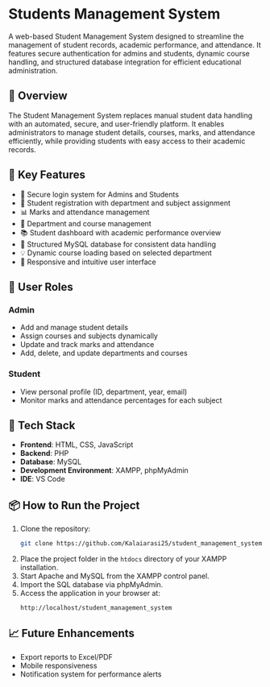# Students Management System
A web-based Student Management System designed to streamline the management of student records, academic performance, and attendance. It features secure authentication for admins and students, dynamic course handling, and structured database integration for efficient educational administration.

## 📌 Overview

The Student Management System replaces manual student data handling with an automated, secure, and user-friendly platform. It enables administrators to manage student details, courses, marks, and attendance efficiently, while providing students with easy access to their academic records.

## 🚀 Key Features

- 🔐 Secure login system for Admins and Students  
- 📝 Student registration with department and subject assignment  
- 📊 Marks and attendance management  
- 🏫 Department and course management  
- 📚 Student dashboard with academic performance overview  
- 📁 Structured MySQL database for consistent data handling  
- 💡 Dynamic course loading based on selected department  
- 📱 Responsive and intuitive user interface

## 👥 User Roles

### Admin
- Add and manage student details  
- Assign courses and subjects dynamically  
- Update and track marks and attendance  
- Add, delete, and update departments and courses  

### Student
- View personal profile (ID, department, year, email)  
- Monitor marks and attendance percentages for each subject  

## 🧰 Tech Stack

- **Frontend**: HTML, CSS, JavaScript  
- **Backend**: PHP  
- **Database**: MySQL  
- **Development Environment**: XAMPP, phpMyAdmin  
- **IDE**: VS Code  

## 📦 How to Run the Project

1. Clone the repository:
   ```bash
   git clone https://github.com/Kalaiarasi25/student_management_system.git
   ```
2. Place the project folder in the `htdocs` directory of your XAMPP installation.
3. Start Apache and MySQL from the XAMPP control panel.
4. Import the SQL database via phpMyAdmin.
5. Access the application in your browser at:
   ```
   http://localhost/student_management_system
   ```

## 📈 Future Enhancements

- Export reports to Excel/PDF  
- Mobile responsiveness  
- Notification system for performance alerts  
